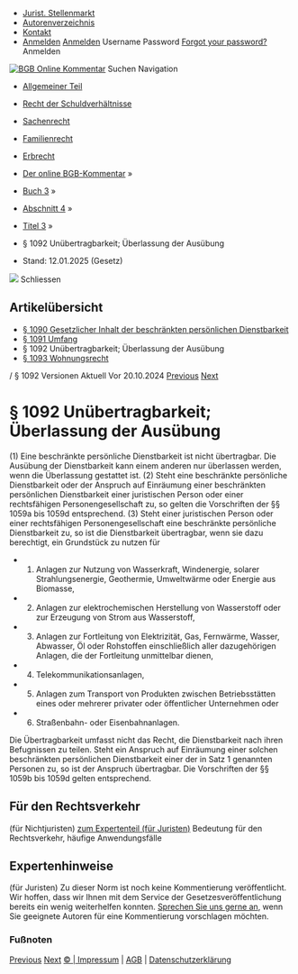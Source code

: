   * [Jurist. Stellenmarkt](https://bgb.kommentar.de/Buch-3/Abschnitt-4/Titel-3/</job-board> "Jurist. Stellenmarkt")
  * [Autorenverzeichnis](https://bgb.kommentar.de/Buch-3/Abschnitt-4/Titel-3/</Autorenverzeichnis> "Autorenverzeichnis")
  * [Kontakt](https://bgb.kommentar.de/Buch-3/Abschnitt-4/Titel-3/</Kontakt>)
  * [Anmelden](https://bgb.kommentar.de/Buch-3/Abschnitt-4/Titel-3/<#login> "show login form") [Anmelden](https://bgb.kommentar.de/Buch-3/Abschnitt-4/Titel-3/<#> "hide login form") Username Password
[Forgot your password?](https://bgb.kommentar.de/Buch-3/Abschnitt-4/Titel-3/</user/forgotpassword>) Anmelden 


[![BGB Online Kommentar](https://bgb.kommentar.de/extension/bgb/design/bgb/images/logo.png)](https://bgb.kommentar.de/Buch-3/Abschnitt-4/Titel-3/</> "BGB Online Kommentar")
Suchen
Navigation
  * [Allgemeiner Teil](https://bgb.kommentar.de/Buch-3/Abschnitt-4/Titel-3/</Buch-1>)
  * [Recht der Schuldverhältnisse](https://bgb.kommentar.de/Buch-3/Abschnitt-4/Titel-3/</Buch-2>)
  * [Sachenrecht](https://bgb.kommentar.de/Buch-3/Abschnitt-4/Titel-3/</Buch-3>)
  * [Familienrecht](https://bgb.kommentar.de/Buch-3/Abschnitt-4/Titel-3/</Buch-4>)
  * [Erbrecht](https://bgb.kommentar.de/Buch-3/Abschnitt-4/Titel-3/</Buch-5>)


  * [Der online BGB-Kommentar](https://bgb.kommentar.de/Buch-3/Abschnitt-4/Titel-3/</>) »
  * [Buch 3](https://bgb.kommentar.de/Buch-3/Abschnitt-4/Titel-3/</Buch-3>) »
  * [Abschnitt 4](https://bgb.kommentar.de/Buch-3/Abschnitt-4/Titel-3/</Buch-3/Abschnitt-4>) »
  * [Titel 3](https://bgb.kommentar.de/Buch-3/Abschnitt-4/Titel-3/</Buch-3/Abschnitt-4/Titel-3>) »
  * § 1092 Unübertragbarkeit; Überlassung der Ausübung 
  * Stand: 12.01.2025 (Gesetz) 


![](https://vg01.met.vgwort.de/na/1c9909529ead4f509072c06d9081a7d5)
Schliessen 
## Artikelübersicht
  * [ § 1090 Gesetzlicher Inhalt der beschränkten persönlichen Dienstbarkeit ](https://bgb.kommentar.de/Buch-3/Abschnitt-4/Titel-3/</Buch-3/Abschnitt-4/Titel-3/Gesetzlicher-Inhalt-der-beschraenkten-persoenlichen-Dienstbarkeit>)
  * [ § 1091 Umfang ](https://bgb.kommentar.de/Buch-3/Abschnitt-4/Titel-3/</Buch-3/Abschnitt-4/Titel-3/Umfang>)
  * § 1092 Unübertragbarkeit; Überlassung der Ausübung 
  * [ § 1093 Wohnungsrecht ](https://bgb.kommentar.de/Buch-3/Abschnitt-4/Titel-3/</Buch-3/Abschnitt-4/Titel-3/Wohnungsrecht>)


/ § 1092 
Versionen  Aktuell Vor 20.10.2024
[Previous](https://bgb.kommentar.de/Buch-3/Abschnitt-4/Titel-3/</Buch-3/Abschnitt-4/Titel-3/Umfang> "§ 1091 Umfang") [Next](https://bgb.kommentar.de/Buch-3/Abschnitt-4/Titel-3/</Buch-3/Abschnitt-4/Titel-3/Wohnungsrecht> "§ 1093 Wohnungsrecht")
# § 1092 Unübertragbarkeit; Überlassung der Ausübung
(1) Eine beschränkte persönliche Dienstbarkeit ist nicht übertragbar. Die Ausübung der Dienstbarkeit kann einem anderen nur überlassen werden, wenn die Überlassung gestattet ist.
(2) Steht eine beschränkte persönliche Dienstbarkeit oder der Anspruch auf Einräumung einer beschränkten persönlichen Dienstbarkeit einer juristischen Person oder einer rechtsfähigen Personengesellschaft zu, so gelten die Vorschriften der §§ 1059a bis 1059d entsprechend.
(3) Steht einer juristischen Person oder einer rechtsfähigen Personengesellschaft eine beschränkte persönliche Dienstbarkeit zu, so ist die Dienstbarkeit übertragbar, wenn sie dazu berechtigt, ein Grundstück zu nutzen für 
  * 1. Anlagen zur Nutzung von Wasserkraft, Windenergie, solarer Strahlungsenergie, Geothermie, Umweltwärme oder Energie aus Biomasse,
  * 2. Anlagen zur elektrochemischen Herstellung von Wasserstoff oder zur Erzeugung von Strom aus Wasserstoff,
  * 3. Anlagen zur Fortleitung von Elektrizität, Gas, Fernwärme, Wasser, Abwasser, Öl oder Rohstoffen einschließlich aller dazugehörigen Anlagen, die der Fortleitung unmittelbar dienen,
  * 4. Telekommunikationsanlagen,
  * 5. Anlagen zum Transport von Produkten zwischen Betriebsstätten eines oder mehrerer privater oder öffentlicher Unternehmen oder
  * 6. Straßenbahn- oder Eisenbahnanlagen.


Die Übertragbarkeit umfasst nicht das Recht, die Dienstbarkeit nach ihren Befugnissen zu teilen. Steht ein Anspruch auf Einräumung einer solchen beschränkten persönlichen Dienstbarkeit einer der in Satz 1 genannten Personen zu, so ist der Anspruch übertragbar. Die Vorschriften der §§ 1059b bis 1059d gelten entsprechend.
## Für den Rechtsverkehr 
(für Nichtjuristen)
[zum Expertenteil (für Juristen)](https://bgb.kommentar.de/Buch-3/Abschnitt-4/Titel-3/<#expertenhinweise>)
Bedeutung für den Rechtsverkehr, häufige Anwendungsfälle
## Expertenhinweise
(für Juristen)
Zu dieser Norm ist noch keine Kommentierung veröffentlicht. Wir hoffen, dass wir Ihnen mit dem Service der Gesetzesveröffentlichung bereits ein wenig weiterhelfen konnten. [Sprechen Sie uns gerne an](https://bgb.kommentar.de/Buch-3/Abschnitt-4/Titel-3/</Kontakt>), wenn Sie geeignete Autoren für eine Kommentierung vorschlagen möchten. 
### Fußnoten
[Previous](https://bgb.kommentar.de/Buch-3/Abschnitt-4/Titel-3/</Buch-3/Abschnitt-4/Titel-3/Umfang> "§ 1091 Umfang") [Next](https://bgb.kommentar.de/Buch-3/Abschnitt-4/Titel-3/</Buch-3/Abschnitt-4/Titel-3/Wohnungsrecht> "§ 1093 Wohnungsrecht")
[© | Impressum](https://bgb.kommentar.de/Buch-3/Abschnitt-4/Titel-3/</Kontakt>) | [AGB](https://bgb.kommentar.de/Buch-3/Abschnitt-4/Titel-3/</AGB>) | [Datenschutzerklärung](https://bgb.kommentar.de/Buch-3/Abschnitt-4/Titel-3/</Datenschutzerklaerung-fuer-Leser>)
